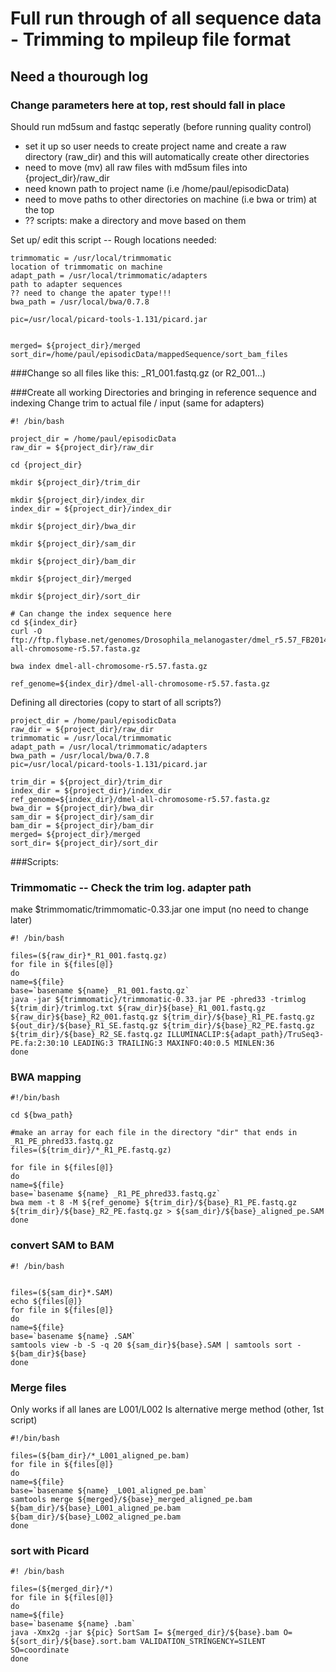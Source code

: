 # Full run through of all sequence data - Trimming to mpileup file format
## Need a thourough log
### Change parameters here at top, rest should fall in place
Should run md5sum and fastqc seperatly (before running quality control)
  - set it up so user needs to create project name and create a raw directory (raw_dir) and this will automatically create other directories
  - need to move (mv) all raw files with md5sum files into {project_dir}/raw_dir
  - need known path to project name (i.e /home/paul/episodicData)
  - need to move paths to other directories on machine (i.e bwa or trim) at the top
  - ?? scripts: make a directory and move based on them

Set up/ edit this script
-- Rough locations needed:
```
trimmomatic = /usr/local/trimmomatic
location of trimmomatic on machine
adapt_path = /usr/local/trimmomatic/adapters
path to adapter sequences
?? need to change the apater type!!!
bwa_path = /usr/local/bwa/0.7.8

pic=/usr/local/picard-tools-1.131/picard.jar


merged= ${project_dir}/merged
sort_dir=/home/paul/episodicData/mappedSequence/sort_bam_files

```

###Change so all files like this:  _R1_001.fastq.gz (or R2_001...)




###Create all working Directories and bringing in reference sequence and indexing
Change trim to actual file / input (same for adapters)
```
#! /bin/bash

project_dir = /home/paul/episodicData
raw_dir = ${project_dir}/raw_dir

cd {project_dir}

mkdir ${project_dir}/trim_dir

mkdir ${project_dir}/index_dir
index_dir = ${project_dir}/index_dir

mkdir ${project_dir}/bwa_dir

mkdir ${project_dir}/sam_dir

mkdir ${project_dir}/bam_dir

mkdir ${project_dir}/merged

mkdir ${project_dir}/sort_dir

# Can change the index sequence here
cd ${index_dir}
curl -O ftp://ftp.flybase.net/genomes/Drosophila_melanogaster/dmel_r5.57_FB2014_03/fasta/dmel-all-chromosome-r5.57.fasta.gz

bwa index dmel-all-chromosome-r5.57.fasta.gz

ref_genome=${index_dir}/dmel-all-chromosome-r5.57.fasta.gz

```


Defining all directories (copy to start of all scripts?)
```
project_dir = /home/paul/episodicData
raw_dir = ${project_dir}/raw_dir
trimmomatic = /usr/local/trimmomatic
adapt_path = /usr/local/trimmomatic/adapters
bwa_path = /usr/local/bwa/0.7.8
pic=/usr/local/picard-tools-1.131/picard.jar

trim_dir = ${project_dir}/trim_dir
index_dir = ${project_dir}/index_dir
ref_genome=${index_dir}/dmel-all-chromosome-r5.57.fasta.gz
bwa_dir = ${project_dir}/bwa_dir
sam_dir = ${project_dir}/sam_dir
bam_dir = ${project_dir}/bam_dir 
merged= ${project_dir}/merged
sort_dir= ${project_dir}/sort_dir

```

###Scripts:

### Trimmomatic -- Check the trim log. adapter path
make $trimmomatic/trimmomatic-0.33.jar one imput (no need to change later)

```
#! /bin/bash

files=(${raw_dir}*_R1_001.fastq.gz)
for file in ${files[@]} 
do
name=${file}
base=`basename ${name} _R1_001.fastq.gz`
java -jar ${trimmomatic}/trimmomatic-0.33.jar PE -phred33 -trimlog ${trim_dir}/trimlog.txt ${raw_dir}${base}_R1_001.fastq.gz ${raw_dir}${base}_R2_001.fastq.gz ${trim_dir}/${base}_R1_PE.fastq.gz ${out_dir}/${base}_R1_SE.fastq.gz ${trim_dir}/${base}_R2_PE.fastq.gz ${trim_dir}/${base}_R2_SE.fastq.gz ILLUMINACLIP:${adapt_path}/TruSeq3-PE.fa:2:30:10 LEADING:3 TRAILING:3 MAXINFO:40:0.5 MINLEN:36
done
```

### BWA mapping
```
#!/bin/bash

cd ${bwa_path}

#make an array for each file in the directory "dir" that ends in _R1_PE_phred33.fastq.gz
files=(${trim_dir}/*_R1_PE.fastq.gz)

for file in ${files[@]}
do
name=${file}
base=`basename ${name} _R1_PE_phred33.fastq.gz`
bwa mem -t 8 -M ${ref_genome} ${trim_dir}/${base}_R1_PE.fastq.gz ${trim_dir}/${base}_R2_PE.fastq.gz > ${sam_dir}/${base}_aligned_pe.SAM
done
```

### convert SAM to BAM
```
#! /bin/bash


files=(${sam_dir}*.SAM)
echo ${files[@]}
for file in ${files[@]}
do
name=${file}
base=`basename ${name} .SAM`
samtools view -b -S -q 20 ${sam_dir}${base}.SAM | samtools sort - ${bam_dir}${base}
done
```
### Merge files
Only works if all lanes are L001/L002
Is alternative merge method (other, 1st script)

```
#!/bin/bash

files=(${bam_dir}/*_L001_aligned_pe.bam)
for file in ${files[@]}
do
name=${file}
base=`basename ${name} _L001_aligned_pe.bam`
samtools merge ${merged}/${base}_merged_aligned_pe.bam ${bam_dir}/${base}_L001_aligned_pe.bam ${bam_dir}/${base}_L002_aligned_pe.bam
done
```

### sort with Picard
```
#! /bin/bash

files=(${merged_dir}/*)
for file in ${files[@]}
do
name=${file}
base=`basename ${name} .bam`
java -Xmx2g -jar ${pic} SortSam I= ${merged_dir}/${base}.bam O= ${sort_dir}/${base}.sort.bam VALIDATION_STRINGENCY=SILENT SO=coordinate
done
```



